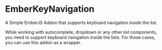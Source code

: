 # EmberKeyNavigation

A Simple EmberJS Addon that supports keyboard navigation inside the list.

While working with autocomplete, dropdown or any other list components, you need to support keyboard navigation inside the lists. For those cases, you can use this addon as a wrapper.
